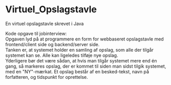 # Virtuel_Opslagstavle
En virtuel opslagstavle skrevet i Java <br/>

Kode opgave til jobinterview: <br/>
Opgaven lyd på at programmere en form for webbaseret opslagstavle med frontend/client side og backend/server side. <br/>
Tanken er, at systemet holder en samling af opslag, som alle der tilgår systemet kan se. Alle kan ligeledes tilføje nye opslag.  <br/>
Yderligere bør det være sådan, at hvis man tilgår systemet mere end én gang, så markeres opslag, der er kommet til siden man sidst tilgik systemet, med en "NY"-mærkat. Et opslag består af en besked-tekst, navn på forfatteren, og tidspunkt for oprettelse.
